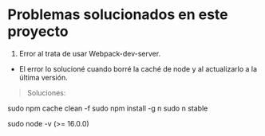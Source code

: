 # Problemas solucionados en este proyecto

1. Error al trata de usar Webpack-dev-server.

-   El error lo solucioné cuando borré la caché de node y al actualizarlo a la última versión.

> Soluciones:

sudo npm cache clean -f
sudo npm install -g n
sudo n stable

sudo node -v (>= 16.0.0)
